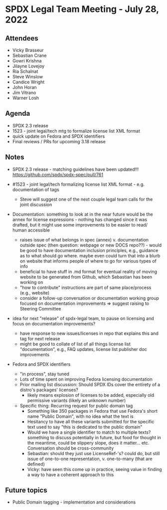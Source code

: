 # SPDX Legal Team Meeting - July 28, 2022

## Attendees
* Vicky Brasseur
* Sebastian Crane
* Gowri Krishna
* Jilayne Lovejoy
* Ria Schalnat
* Steve Winslow
* Candice Wright
* John Horan
* Jim Vitrano
* Warner Losh

## Agenda
* SPDX 2.3 release
* 1523 - joint legal/tech mtg to formalize license list XML format
* quick update on Fedora and SPDX identifiers
* Final reviews / PRs for upcoming 3.18 release

## Notes
* SPDX 2.3  release - matching guidelines have been updated!!! https://github.com/spdx/spdx-spec/pull/761
* #1523 - joint legal/tech formalizing license list XML format - e.g. documentation of tags
  * Steve will suggest one of the next couple legal team calls for the joint discussion
* Documentation: something to look at in the near future would be the annex for license expressions - nothing has changed since it was drafted, but it might use some improvements to be easier to read/ human accessible
  * raises issue of what belongs in spec (annex) v. documentation outside spec (then question: webpage or new DOCS repo??) - would be good to have documentation inclusion principles, e.g., guidance as to what should go where. maybe even could turn that into a blurb on website that informs people of where to go for various types of info
  * beneficial to have stuff in .md format for eventual reality of moving website to be generated from Github, which Sebastian has been working on
  * "how to contribute" instructions are part of same place/process (e.g., website)
  * consider a follow-up conversation or documentation working group focused on documentation improvements => suggest raising to Steering Committee
* idea for next "release" of spdx-legal team, to pause on licensing and focus on documentation improvements?
  * have response to new issues/licenses in repo that explains this and tag for next release
  * might be good to collate of list of all things license list "documentation", e.g., FAQ updates, license list publisher doc improvements

* Fedora and SPDX identifiers
  * "in process", stay tuned
  * Lots of time spent on improving Fedora licensing documentation
  * Prior mailing list discussion: Should SPDX IDs cover the entirety of a distro's packages' licenses?
    * likely means explosion of licenses to be added, especially old permissive variants (likely an unknown number)
  * Specific thing: Recurring request for public domain tag
    * Something like 350 packages in Fedora that use Fedora's short name "Public Domain", with no idea what the text is
    * Hesitancy to have all these variants submitted for the specific text used to say "this is dedicated to the public domain"
    * Would we have a single identifier to match to multiple texts? something to discuss potentially in future, but food for thought in the meantime, could be slippery slope, does it matter... etc. Conversation should be cross-community
    * Sebastian: should they just use LicenseRef-'s? could do, but still issue of one-to-one representation, v. one-to-many (that are defined)
    * Vicky: have seen this come up in practice, seeing value in finding a way to have a coherent approach to this

## Future topics
* Public Domain tagging - implementation and considerations

